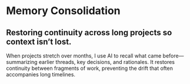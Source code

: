 # Memory Consolidation

## Restoring continuity across long projects so context isn’t lost.

When projects stretch over months, I use AI to recall what came before—summarizing earlier threads, key decisions, and rationales. It restores continuity between fragments of work, preventing the drift that often accompanies long timelines.
